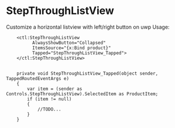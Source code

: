 # StepThroughListView
Customize a horizontal listview with left/right button on uwp
Usage:


        <ctl:StepThroughListView
              AlwaysShowButton="Collapsed"
              ItemsSource="{x:Bind product}"
              Tapped="StepThroughListView_Tapped">
        </ctl:StepThroughListView>
                    
                    
        private void StepThroughListView_Tapped(object sender, TappedRoutedEventArgs e)
        {
            var item = (sender as Controls.StepThroughListView).SelectedItem as ProductItem;
            if (item != null)
            {
                //TODO...
            }
        }





